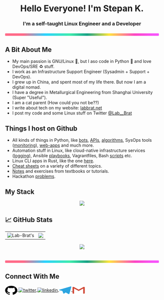 <h1 align="center"> Hello Everyone! I'm Stepan K. </h1>

<h3 align="center"> I'm a self-taught Linux Engineer and a Developer </h3>
<img src="https://github.com/ArshErgon/ArshErgon/blob/main/assets/header/lineBar.png" width="100%" height="8px"/>


## A Bit About Me

* My main passion is GNU/Linux 🐧, but I aso code in Python 🐍 and love DevOps/SRE ♻ stuff.
* I work as an Infrastructure Support Engineer (Sysadmin + Support + DevOps).
* I grew up in China, and spent most of my life there. But now I am a digital nomad.
* I have a degree in Metallurgical Engineering from Shanghai University (Super "Useful").
* I am a cat parent (How could you not be??)
* I write about tech on my website: [labbrat.net](https://labbrat.net)
* I post my code and some Linux stuff on Twitter [@Lab__Brat](https://twitter.com/Lab__Brat)

## Things I host on Github
* All kinds of things in Python, like [bots](https://github.com/Lab-Brat/pebbles_bot), [APIs](https://github.com/Lab-Brat/shell_notes), [algorithms](https://github.com/Lab-Brat/tsp), SysOps tools ([monitoring](https://github.com/Lab-Brat/pyLookout)), [web-apps](https://github.com/Lab-Brat/flask_masque) and much more.
* Automation stuff in Linux, like cloud-native infrastructure services ([logging](https://github.com/Lab-Brat/rsyslog_server)), Ansible [playbooks](https://github.com/Lab-Brat/ansible), Vagrantfiles, Bash [scripts](https://github.com/Lab-Brat/linux_scripts) etc.
* Linux CLI apps in Rust, like the one [here](https://github.com/Lab-Brat/ego).
* [Cheat sheets](https://github.com/Lab-Brat/cheatsheets) on a variety of different topics.
* [Notes](https://github.com/Lab-Brat/c_exercises) and exercises from textbooks or tutorials.
* Hackathon [problems](https://github.com/Lab-Brat/RED_OS_Welcome).

## My Stack
<p align="center">
  <a href="https://skillicons.dev">
    <img src="https://skillicons.dev/icons?i=linux,py,bash,rust,git,ansible,jenkins,githubactions,gitlab,docker,gcp,aws,postgres,cloudflare,nginx,js,html,css&perline=9" />
  </a>
</p>

## &#x1f4c8; GitHub Stats
<table align="center">
  <tr>
    <td>
      <a ><img align="center" src="https://github-readme-stats.vercel.app/api?username=Lab-Brat&show_icons=true&include_all_commits=true&show_icons=true&theme=swift&hide_border=true" alt=Lab-Brat's github stats" height="200" /></a>
    </td>
    <td>
      <a><img align="center" src="https://github-readme-stats.vercel.app/api/top-langs/?username=Lab-Brat&layout=compact&langs_count=8&count_private=true&theme=swift&hide_border=true" height="200"/></a>
    </td>
  </tr>
</table>

<p align="center">
  <img align="center" src="https://github-readme-streak-stats.herokuapp.com/?user=Lab-Brat&&hide_border=true" />
</p>
<br>

<img src="https://github.com/ArshErgon/ArshErgon/blob/main/assets/header/lineBar.png" width="100%" height="8px"/>

## Connect With Me

<p align="left">
  <a href="https://www.github.com/Lab-Brat" target="_blank">
    <img align="center" src="https://raw.githubusercontent.com/sagarchoudhary96/sagarchoudhary96/main/icons/github.svg" alt="github" height="30" width="40" />
  </a>
  <a href="https://twitter.com/Lab__Brat" target="_blank">
    <img align="center" src="https://raw.githubusercontent.com/rahuldkjain/github-profile-readme-generator/master/src/images/icons/Social/twitter.svg" alt="twitter" height="30" width="40" />
  </a>
  <a href="https://www.linkedin.com/in/stepan-kulikov-v/" target="_blank">
    <img align="center" src="https://raw.githubusercontent.com/rahuldkjain/github-profile-readme-generator/master/src/images/icons/Social/linked-in-alt.svg" alt="linkedin" height="30" width="40" />
  </a>
  <a href="https://t.me/Lab_Brat" target="_blank">
    <img align="center" src="https://raw.githubusercontent.com/sagarchoudhary96/sagarchoudhary96/main/icons/telegram.svg" alt="telegram" height="30" width="40" />
  </a>
  <a href="mailto:labbrat_social@pm.me" target="_blank">
    <img align="center" src="https://raw.githubusercontent.com/sagarchoudhary96/sagarchoudhary96/main/icons/gmail.svg" alt="gmail" height="30" width="40" />
  </a>
</p>
<br>
